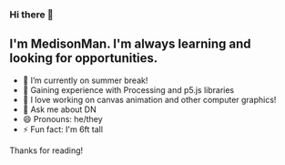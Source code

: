 ### Hi there 👋
## I'm MedisonMan. I'm always learning and looking for opportunities.

<!--
**MedisonMan/MedisonMan** is a ✨ _special_ ✨ repository because its `README.md` (this file) appears on your GitHub profile.

Here are some ideas to get you started:
-->

- 🔭 I’m currently on summer break!
- 🌱 Gaining experience with Processing and p5.js libraries
- 👯 I love working on canvas animation and other computer graphics!
- 💬 Ask me about DN
- 😄 Pronouns: he/they
- ⚡ Fun fact: I'm 6ft tall

Thanks for reading!
